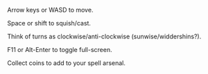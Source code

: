 Arrow keys or WASD to move.

Space or shift to squish/cast.

Think of turns as clockwise/anti-clockwise (sunwise/widdershins?).

F11 or Alt-Enter to toggle full-screen.

Collect coins to add to your spell arsenal.
